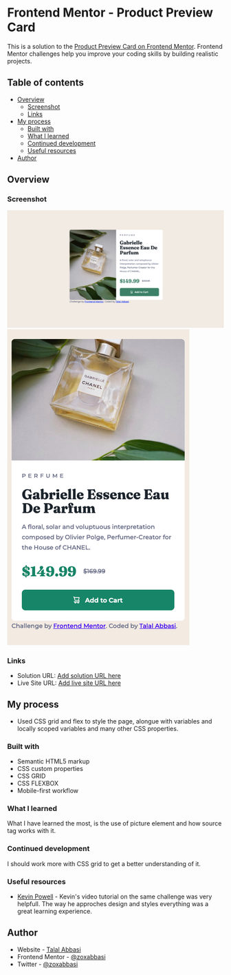 # Frontend Mentor - Product Preview Card

This is a solution to the [Product Preview Card on Frontend Mentor](https://www.frontendmentor.io/challenges/qr-code-component-iux_sIO_H). Frontend Mentor challenges help you improve your coding skills by building realistic projects.

## Table of contents

- [Overview](#overview)
  - [Screenshot](#screenshot)
  - [Links](#links)
- [My process](#my-process)
  - [Built with](#built-with)
  - [What I learned](#what-i-learned)
  - [Continued development](#continued-development)
  - [Useful resources](#useful-resources)
- [Author](#author)

## Overview

### Screenshot

![Desktop version](./images/desktop.png)
![Mobile version](./images/mobile.png)

### Links

- Solution URL: [Add solution URL here](https://github.com/zoxabbasi/product-preview-card_frontend-mentor)
- Live Site URL: [Add live site URL here](https://zoxabbasi.github.io/product-preview-card_frontend-mentor/)

## My process

- Used CSS grid and flex to style the page, alongue with variables and locally scoped variables and many other CSS properties.

### Built with

- Semantic HTML5 markup
- CSS custom properties
- CSS GRID
- CSS FLEXBOX
- Mobile-first workflow

### What I learned

What I have learned the most, is the use of picture element and how source tag works with it.

### Continued development

I should work more with CSS grid to get a better understanding of it.

### Useful resources

- [Kevin Powell](https://www.youtube.com/watch?v=B2WL6KkqhLQ&t=300s) - Kevin's video tutorial on the same challenge was very helpfull. The way he approches design and styles everything was a great learning experience.

## Author

- Website - [Talal Abbasi](https://zoxabbasi.github.io/)
- Frontend Mentor - [@zoxabbasi](https://www.frontendmentor.io/profile/zoxabbasi)
- Twitter - [@zoxabbasi](https://www.twitter.com/zoxabbasi)
